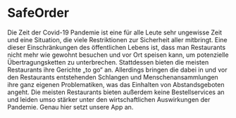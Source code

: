 # SafeOrder
Die Zeit der Covid-19 Pandemie ist eine für alle Leute sehr ungewisse Zeit und eine Situation, die viele 
Restriktionen zur Sicherheit aller mitbringt. Eine dieser Einschränkungen des öffentlichen Lebens ist, dass man
Restaurants nicht mehr wie gewohnt besuchen und vor Ort speisen kann, um potenzielle Übertragungsketten 
zu unterbrechen. Stattdessen bieten die meisten Restaurants ihre Gerichte „to go“ an. Allerdings bringen die 
dabei in und vor den Restaurants entstehenden Schlangen und Menschenansammlungen ihre ganz eigenen 
Problematiken, was das Einhalten von Abstandsgeboten angeht. Die meisten Restaurants bieten außerdem
keine Bestellservices an und leiden umso stärker unter den wirtschaftlichen Auswirkungen der Pandemie.
Genau hier setzt unsere App an.

